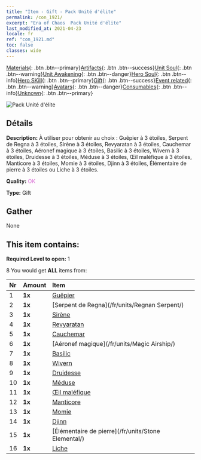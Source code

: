```yaml
---
title: "Item - Gift - Pack Unité d'élite"
permalink: /con_1921/
excerpt: "Era of Chaos  Pack Unité d'élite"
last_modified_at: 2021-04-23
locale: fr
ref: "con_1921.md"
toc: false
classes: wide
---
```

 [Materials](/ItemsFR/){: .btn .btn--primary}[Artifacts](/ItemsFR/Artifacts/){: .btn .btn--success}[Unit Soul](/ItemsFR/UnitSoul/){: .btn .btn--warning}[Unit Awakening](/ItemsFR/UnitAwakening/){: .btn .btn--danger}[Hero Soul](/ItemsFR/HeroSoul/){: .btn .btn--info}[Hero SKill](/ItemsFR/HeroSkill/){: .btn .btn--primary}[Gift](/ItemsFR/Gift/){: .btn .btn--success}[Event related](/ItemsFR/Events/){: .btn .btn--warning}[Avatars](/ItemsFR/Avatars/){: .btn .btn--danger}[Consumables](/ItemsFR/Consumables/){: .btn .btn--info}[Unknown](/ItemsFR/Unknown/){: .btn .btn--primary}

 ![Pack Unité d'élite](/images/t/i_907054.png)

## Détails
 **Description:** À utiliser pour obtenir au choix : Guêpier à 3 étoiles, Serpent de Regna à 3 étoiles, Sirène à 3 étoiles, Revyaratan à 3 étoiles, Cauchemar à 3 étoiles, Aéronef magique à 3 étoiles, Basilic à 3 étoiles, Wivern à 3 étoiles, Druidesse à 3 étoiles, Méduse à 3 étoiles, Œil maléfique à 3 étoiles, Manticore à 3 étoiles, Momie à 3 étoiles, Djinn à 3 étoiles, Élémentaire de pierre à 3 étoiles ou Liche à 3 étoiles.

 **Quality:** <span style="color: #DA70D6">OK</span>

 **Type:** Gift

## Gather

  None

## This item contains:

 **Required Level to open:** 1

 8 You would get **ALL** items  from:

  | Nr | Amount |     Item    |
  |:---|:-------|:------------|
  | 1 |  **1x** | [Guêpier](/fr/units/Waspwort/) |  | 
  | 2 |  **1x** | [Serpent de Regna](/fr/units/Regnan Serpent/) |  | 
  | 3 |  **1x** | [Sirène](/fr/units/Mermaid/) |  | 
  | 4 |  **1x** | [Revyaratan](/fr/units/Revyaratan/) |  | 
  | 5 |  **1x** | [Cauchemar](/fr/units/Nightmare/) |  | 
  | 6 |  **1x** | [Aéronef magique](/fr/units/Magic Airship/) |  | 
  | 7 |  **1x** | [Basilic](/fr/units/Basilisk/) |  | 
  | 8 |  **1x** | [Wivern](/fr/units/Wyvern/) |  | 
  | 9 |  **1x** | [Druidesse](/fr/units/Druid/) |  | 
  | 10 |  **1x** | [Méduse](/fr/units/Medusa/) |  | 
  | 11 |  **1x** | [Œil maléfique](/fr/units/Beholder/) |  | 
  | 12 |  **1x** | [Manticore](/fr/units/Manticore/) |  | 
  | 13 |  **1x** | [Momie](/fr/units/Mummy/) |  | 
  | 14 |  **1x** | [Djinn](/fr/units/Genie/) |  | 
  | 15 |  **1x** | [Élémentaire de pierre](/fr/units/Stone Elemental/) |  | 
  | 16 |  **1x** | [Liche](/fr/units/Lich/) |  | 

